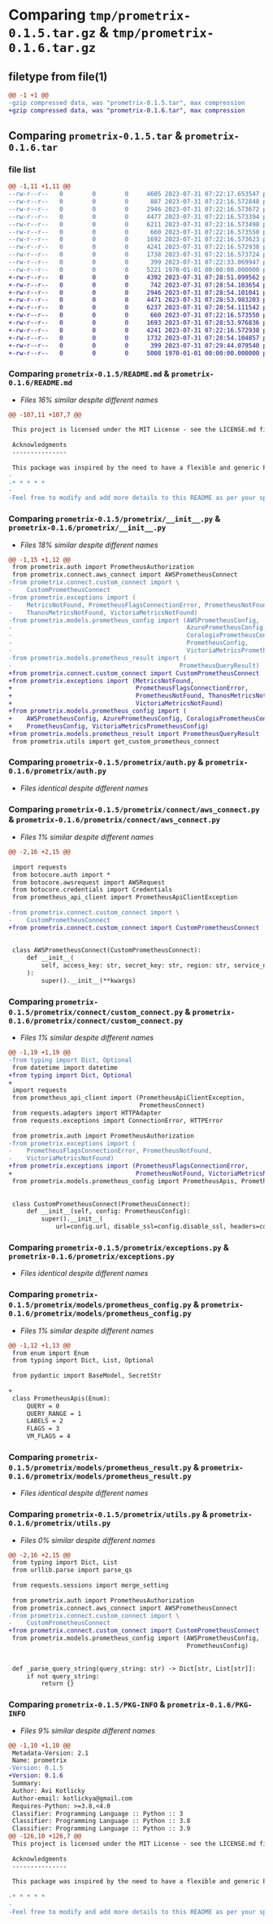 # Comparing `tmp/prometrix-0.1.5.tar.gz` & `tmp/prometrix-0.1.6.tar.gz`

## filetype from file(1)

```diff
@@ -1 +1 @@
-gzip compressed data, was "prometrix-0.1.5.tar", max compression
+gzip compressed data, was "prometrix-0.1.6.tar", max compression
```

## Comparing `prometrix-0.1.5.tar` & `prometrix-0.1.6.tar`

### file list

```diff
@@ -1,11 +1,11 @@
--rw-r--r--   0        0        0     4605 2023-07-31 07:22:17.653547 prometrix-0.1.5/README.md
--rw-r--r--   0        0        0      887 2023-07-31 07:22:16.572848 prometrix-0.1.5/prometrix/__init__.py
--rw-r--r--   0        0        0     2946 2023-07-31 07:22:16.573672 prometrix-0.1.5/prometrix/auth.py
--rw-r--r--   0        0        0     4477 2023-07-31 07:22:16.573394 prometrix-0.1.5/prometrix/connect/aws_connect.py
--rw-r--r--   0        0        0     6211 2023-07-31 07:22:16.573498 prometrix-0.1.5/prometrix/connect/custom_connect.py
--rw-r--r--   0        0        0      660 2023-07-31 07:22:16.573550 prometrix-0.1.5/prometrix/exceptions.py
--rw-r--r--   0        0        0     1692 2023-07-31 07:22:16.573623 prometrix-0.1.5/prometrix/models/prometheus_config.py
--rw-r--r--   0        0        0     4241 2023-07-31 07:22:16.572938 prometrix-0.1.5/prometrix/models/prometheus_result.py
--rw-r--r--   0        0        0     1738 2023-07-31 07:22:16.573724 prometrix-0.1.5/prometrix/utils.py
--rw-r--r--   0        0        0      399 2023-07-31 07:22:33.069947 prometrix-0.1.5/pyproject.toml
--rw-r--r--   0        0        0     5221 1970-01-01 00:00:00.000000 prometrix-0.1.5/PKG-INFO
+-rw-r--r--   0        0        0     4392 2023-07-31 07:28:51.099562 prometrix-0.1.6/README.md
+-rw-r--r--   0        0        0      742 2023-07-31 07:28:54.103654 prometrix-0.1.6/prometrix/__init__.py
+-rw-r--r--   0        0        0     2946 2023-07-31 07:28:54.101041 prometrix-0.1.6/prometrix/auth.py
+-rw-r--r--   0        0        0     4471 2023-07-31 07:28:53.983203 prometrix-0.1.6/prometrix/connect/aws_connect.py
+-rw-r--r--   0        0        0     6237 2023-07-31 07:28:54.111542 prometrix-0.1.6/prometrix/connect/custom_connect.py
+-rw-r--r--   0        0        0      660 2023-07-31 07:22:16.573550 prometrix-0.1.6/prometrix/exceptions.py
+-rw-r--r--   0        0        0     1693 2023-07-31 07:28:53.976836 prometrix-0.1.6/prometrix/models/prometheus_config.py
+-rw-r--r--   0        0        0     4241 2023-07-31 07:22:16.572938 prometrix-0.1.6/prometrix/models/prometheus_result.py
+-rw-r--r--   0        0        0     1732 2023-07-31 07:28:54.104857 prometrix-0.1.6/prometrix/utils.py
+-rw-r--r--   0        0        0      399 2023-07-31 07:29:44.079540 prometrix-0.1.6/pyproject.toml
+-rw-r--r--   0        0        0     5008 1970-01-01 00:00:00.000000 prometrix-0.1.6/PKG-INFO
```

### Comparing `prometrix-0.1.5/README.md` & `prometrix-0.1.6/README.md`

 * *Files 16% similar despite different names*

```diff
@@ -107,11 +107,7 @@
 
 This project is licensed under the MIT License - see the LICENSE.md file for details.
 
 Acknowledgments
 ---------------
 
 This package was inspired by the need to have a flexible and generic Prometheus client that can be easily extended to connect with different Prometheus types. Special thanks to the Prometheus team and the open-source community for their contributions.
-
-* * * * *
-
-Feel free to modify and add more details to this README as per your specific project's needs. Remember to include information about the package installation, setup, and any other relevant instructions.
```

### Comparing `prometrix-0.1.5/prometrix/__init__.py` & `prometrix-0.1.6/prometrix/__init__.py`

 * *Files 18% similar despite different names*

```diff
@@ -1,15 +1,12 @@
 from prometrix.auth import PrometheusAuthorization
 from prometrix.connect.aws_connect import AWSPrometheusConnect
-from prometrix.connect.custom_connect import \
-    CustomPrometheusConnect
-from prometrix.exceptions import (
-    MetricsNotFound, PrometheusFlagsConnectionError, PrometheusNotFound,
-    ThanosMetricsNotFound, VictoriaMetricsNotFound)
-from prometrix.models.prometheus_config import (AWSPrometheusConfig,
-                                                AzurePrometheusConfig,
-                                                CoralogixPrometheusConfig,
-                                                PrometheusConfig,
-                                                VictoriaMetricsPrometheusConfig)
-from prometrix.models.prometheus_result import (
-                                              PrometheusQueryResult)
+from prometrix.connect.custom_connect import CustomPrometheusConnect
+from prometrix.exceptions import (MetricsNotFound,
+                                  PrometheusFlagsConnectionError,
+                                  PrometheusNotFound, ThanosMetricsNotFound,
+                                  VictoriaMetricsNotFound)
+from prometrix.models.prometheus_config import (
+    AWSPrometheusConfig, AzurePrometheusConfig, CoralogixPrometheusConfig,
+    PrometheusConfig, VictoriaMetricsPrometheusConfig)
+from prometrix.models.prometheus_result import PrometheusQueryResult
 from prometrix.utils import get_custom_prometheus_connect
```

### Comparing `prometrix-0.1.5/prometrix/auth.py` & `prometrix-0.1.6/prometrix/auth.py`

 * *Files identical despite different names*

### Comparing `prometrix-0.1.5/prometrix/connect/aws_connect.py` & `prometrix-0.1.6/prometrix/connect/aws_connect.py`

 * *Files 1% similar despite different names*

```diff
@@ -2,16 +2,15 @@
 
 import requests
 from botocore.auth import *
 from botocore.awsrequest import AWSRequest
 from botocore.credentials import Credentials
 from prometheus_api_client import PrometheusApiClientException
 
-from prometrix.connect.custom_connect import \
-    CustomPrometheusConnect
+from prometrix.connect.custom_connect import CustomPrometheusConnect
 
 
 class AWSPrometheusConnect(CustomPrometheusConnect):
     def __init__(
         self, access_key: str, secret_key: str, region: str, service_name: str, **kwargs
     ):
         super().__init__(**kwargs)
```

### Comparing `prometrix-0.1.5/prometrix/connect/custom_connect.py` & `prometrix-0.1.6/prometrix/connect/custom_connect.py`

 * *Files 1% similar despite different names*

```diff
@@ -1,19 +1,19 @@
-from typing import Dict, Optional
 from datetime import datetime
+from typing import Dict, Optional
+
 import requests
 from prometheus_api_client import (PrometheusApiClientException,
                                    PrometheusConnect)
 from requests.adapters import HTTPAdapter
 from requests.exceptions import ConnectionError, HTTPError
 
 from prometrix.auth import PrometheusAuthorization
-from prometrix.exceptions import (
-    PrometheusFlagsConnectionError, PrometheusNotFound,
-    VictoriaMetricsNotFound)
+from prometrix.exceptions import (PrometheusFlagsConnectionError,
+                                  PrometheusNotFound, VictoriaMetricsNotFound)
 from prometrix.models.prometheus_config import PrometheusApis, PrometheusConfig
 
 
 class CustomPrometheusConnect(PrometheusConnect):
     def __init__(self, config: PrometheusConfig):
         super().__init__(
             url=config.url, disable_ssl=config.disable_ssl, headers=config.headers
```

### Comparing `prometrix-0.1.5/prometrix/exceptions.py` & `prometrix-0.1.6/prometrix/exceptions.py`

 * *Files identical despite different names*

### Comparing `prometrix-0.1.5/prometrix/models/prometheus_config.py` & `prometrix-0.1.6/prometrix/models/prometheus_config.py`

 * *Files 1% similar despite different names*

```diff
@@ -1,12 +1,13 @@
 from enum import Enum
 from typing import Dict, List, Optional
 
 from pydantic import BaseModel, SecretStr
 
+
 class PrometheusApis(Enum):
     QUERY = 0
     QUERY_RANGE = 1
     LABELS = 2
     FLAGS = 3
     VM_FLAGS = 4
```

### Comparing `prometrix-0.1.5/prometrix/models/prometheus_result.py` & `prometrix-0.1.6/prometrix/models/prometheus_result.py`

 * *Files identical despite different names*

### Comparing `prometrix-0.1.5/prometrix/utils.py` & `prometrix-0.1.6/prometrix/utils.py`

 * *Files 0% similar despite different names*

```diff
@@ -2,16 +2,15 @@
 from typing import Dict, List
 from urllib.parse import parse_qs
 
 from requests.sessions import merge_setting
 
 from prometrix.auth import PrometheusAuthorization
 from prometrix.connect.aws_connect import AWSPrometheusConnect
-from prometrix.connect.custom_connect import \
-    CustomPrometheusConnect
+from prometrix.connect.custom_connect import CustomPrometheusConnect
 from prometrix.models.prometheus_config import (AWSPrometheusConfig,
                                                 PrometheusConfig)
 
 
 def _parse_query_string(query_string: str) -> Dict[str, List[str]]:
     if not query_string:
         return {}
```

### Comparing `prometrix-0.1.5/PKG-INFO` & `prometrix-0.1.6/PKG-INFO`

 * *Files 9% similar despite different names*

```diff
@@ -1,10 +1,10 @@
 Metadata-Version: 2.1
 Name: prometrix
-Version: 0.1.5
+Version: 0.1.6
 Summary: 
 Author: Avi Kotlicky
 Author-email: kotlickya@gmail.com
 Requires-Python: >=3.8,<4.0
 Classifier: Programming Language :: Python :: 3
 Classifier: Programming Language :: Python :: 3.8
 Classifier: Programming Language :: Python :: 3.9
@@ -126,10 +126,7 @@
 This project is licensed under the MIT License - see the LICENSE.md file for details.
 
 Acknowledgments
 ---------------
 
 This package was inspired by the need to have a flexible and generic Prometheus client that can be easily extended to connect with different Prometheus types. Special thanks to the Prometheus team and the open-source community for their contributions.
 
-* * * * *
-
-Feel free to modify and add more details to this README as per your specific project's needs. Remember to include information about the package installation, setup, and any other relevant instructions.
```

